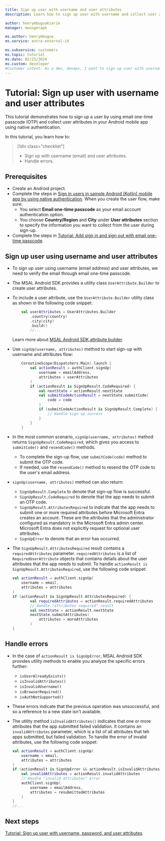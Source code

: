 ```yaml
---
title: Sign up user with username and user attributes
description: Learn how to sign up user with username and collect user attributes from the user by using native authentication

author: henrymbuguakiarie
manager: mwongerapk

ms.author: henrymbugua
ms.service: entra-external-id

ms.subservice: customers
ms.topic: tutorial
ms.date: 02/23/2024
ms.custom: developer
#Customer intent: As a dev, devops, I want to sign up user with username and collect user attributes from the user by using native authentication.
---
```


# Tutorial: Sign up user with username and user attributes

This tutorial demonstrates how to sign up a user by using email one-time passcode (OTP) and collect user attributes in your Android mobile app using native authentication. 

In this tutorial, you learn how to:  
 
> [!div class="checklist"]
> 
> - Sign up with username (email) and user attributes.  
> - Handle errors.  
 
## Prerequisites  
- Create an Android project.
- Complete the steps in [Sign in users in sample Android (Kotlin) mobile app by using native authentication](how-to-run-native-authentication-sample-android-app.md). When you create the user flow, make sure:
    - You select **Email one-time passcode** as your email account authentication option.
    - You choose **Country/Region** and **City** under **User attributes** section to specify the information you want to collect from the user during sign-up.
- Complete the steps in [Tutorial: Add sign in and sign out with email one-time passcode](tutorial-native-authentication-android-sign-in-sign-out.md).
 
## Sign up user using username and user attributes  
 
- To sign up user using username (email address) and user attributes, we need to verify the email through email one-time passcode.  
 
- The MSAL Android SDK provides a utility class `UserAttribute.Builder` to create user attributes.  
 
- To include a user attribute, use the `UserAttribute.Builder` utility class as shown in the following code snippet:  
 
    ```kotlin 
        val userAttributes = UserAttributes.Builder
            .country(country)
            .city(city)
            .build() 
            //... 
    ``` 
     
    Learn more about [MSAL Android SDK attribute builder](concept-native-authentication-user-attribute-builder.md#tabs=android-kotlin).

- Use `signUp(username, attributes)` method to start sign-up with username and attributes flow: 
 
    ```kotlin 
        CoroutineScope(Dispatchers.Main).launch {
            val actionResult = authClient.signUp(
                username = emailAddress,
                attributes = userAttributes
            )
            if (actionResult is SignUpResult.CodeRequired) {
                val nextState = actionResult.nextState
                val submitCodeActionResult = nextState.submitCode(
                    code = code
                )
                if (submitCodeActionResult is SignUpResult.Complete) {
                    // Handle sign up success
                }
            }
        } 
    ``` 

- In the most common scenario, `signUp(username, attributes)` method returns `SignUpResult.CodeRequired`, which gives you access to `submitCode()` and `resendCode()` methods. 
    - To complete the sign-up flow, use `submitCode(code)` method to submit the OTP code. 
    - If needed, use the `resendCode()` method to resend the OTP code to the user's email address. 
- `signUp(username, attributes)` method can also return:
    - `SignUpResult.Complete` to denote that  sign-up flow is successful.
    - `SignUpResult.CodeRequired` to denote that the app needs to submit an OTP code.
    - `SignUpResult.AttributesRequired` to indicate that the app needs to submit one or more required attributes before Microsoft Entra creates an account. These are the attributes that the administrator configured as mandatory in the Microsoft Entra admin center. Microsoft Entra does not explicitly request for optional user attributes.
    - `SignUpError` to denote that an error has occurred. 

- The `SignUpResult.AttributesRequired` result contains a `requiredAttributes` parameter. `requiredAttributes` is a list of `RequiredUserAttribute` objects that contains details about the user attributes that the app needs to submit. To handle `actionResult is SignUpResult.AttributesRequired`, use the following code snippet: 

    ```kotlin
    val actionResult = authClient.signUp(
        username = email,
        attributes = attributes
    )
    if (actionResult is SignUpResult.AttributesRequired) {
            val requiredAttributes = actionResult.requiredAttributes 
            // Handle "attributes required" result 
            val nextState = actionResult.nextState
            nextState.submitAttributes(
                attributes = moreAttributes
            )
    }
    ```
    
## Handle errors  

- In the case of `actionResult is SignUpError`, MSAL Android SDK provides utility methods to enable you analyze the specific errors further: 

    - `isUserAlreadyExists()`
    - `isInvalidAttributes()`
    - `isInvalidUsername()`
    - `isBrowserRequired()`
    - `isAuthNotSupported()`

- These errors indicate that the previous operation was unsuccessful, and so a reference to a new state isn't available. 
 
- The utility method `isInvalidAttributes()` indicates that one or more attributes that the app submitted failed validation. It contains an `invalidAttributes` parameter,  which is a list of all attributes that teh apps submitted, but failed validation. To handle the error of invalid attributes, use the following code snippet: 
 
    ```kotlin 
    val actionResult = authClient.signUp(
        username = email,
        attributes = attributes
    )
    if (actionResult is SignUpError && actionResult.isInvalidAttributes()) {
        val invalidAttributes = actionResult.invalidAttributes
        // Handle "invalid attributes" error
        authClient.signUp(
            username = emailAddress,
            attributes = resubmittedAttributes
        )
    } 
    //...
    ``` 
 
## Next steps  
 
[Tutorial: Sign up user with username, password, and user attributes](tutorial-native-authentication-android-sign-up-user-with-username-password-user-attributes.md). 

